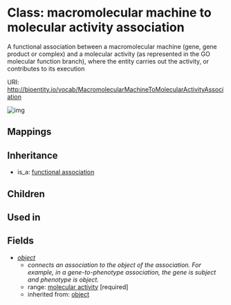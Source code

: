 # Class: macromolecular machine to molecular activity association


A functional association between a macromolecular machine (gene, gene product or complex) and a molecular activity (as represented in the GO molecular function branch), where the entity carries out the activity, or contributes to its execution

URI: http://bioentity.io/vocab/MacromolecularMachineToMolecularActivityAssociation

![img](http://yuml.me/diagram/nofunky/class/\[FunctionalAssociation]^-\[MacromolecularMachineToMolecularActivityAssociation],%20\[MacromolecularMachineToMolecularActivityAssociation]-%20object>\[MolecularActivity],%20)
## Mappings

## Inheritance

 *  is_a: [functional association](FunctionalAssociation.md)
## Children

## Used in

## Fields

 * _[object](object.md)_
    * _connects an association to the object of the association. For example, in a gene-to-phenotype association, the gene is subject and phenotype is object._
    * range: [molecular activity](MolecularActivity.md) [required]
    * inherited from: [object](object.md)
